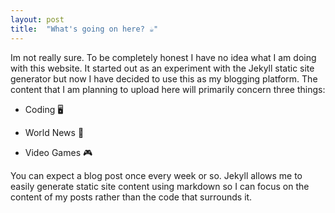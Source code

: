 ```yaml
---
layout: post
title:  "What's going on here? ☕️"
---
```


Im not really sure. To be completely honest I have no idea what I am doing with this website. It started out as an experiment with the Jekyll static site generator but now I have decided to use this as my blogging platform. The content that I am planning to upload here will primarily concern three things:

- Coding 🖥

- World News 📰

- Video Games 🎮

 You can expect a blog post once every week or so. Jekyll allows me to easily generate static site content using markdown so I can focus on the content of my posts rather than the code that surrounds it.
